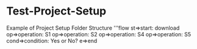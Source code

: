 # Test-Project-Setup
Example of Project Setup Folder Structure 
'''flow
st=>start: download
op=>operation: S1
op=>operation: S2
op=>operation: S4
op=>operation: S5
cond=>condition: Yes or No?
e=>end
